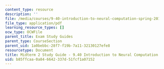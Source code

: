 ```yaml
---
content_type: resource
description: ''
file: /media/courses/9-40-introduction-to-neural-computation-spring-2018/b85ffcaa0a846642337d51fcf1a07152_MIT9_40S18_Midterm2_StudyGuide.pdf
file_type: application/pdf
learning_resource_types: []
ocw_type: OCWFile
parent_title: Exam Study Guides
parent_type: CourseSection
parent_uid: 1a0bebbc-28f7-f19b-7a11-32130127efe8
resourcetype: Document
title: Midterm 2 Study Guide - 9.40 Introduction to Neural Computation
uid: b85ffcaa-0a84-6642-337d-51fcf1a07152
---
```

